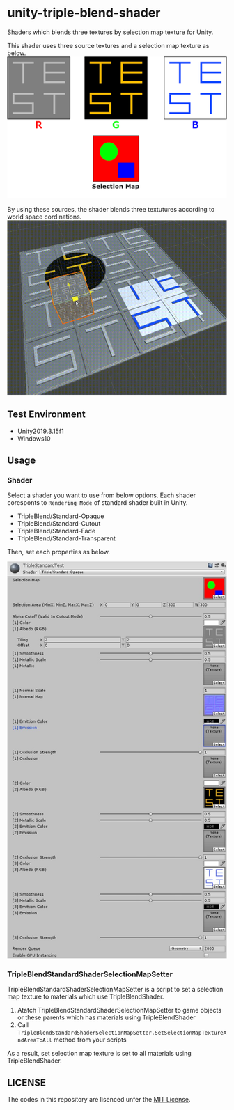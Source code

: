 # unity-triple-blend-shader

Shaders which blends three textures by selection map texture for Unity.

This shader uses three source textures and a selection map texture as below.
![ExampleSource](Documents/TripleBlendStandardExampleSource.png)

By using these sources, the shader blends three textutures according to world space cordinations.
![Example](Documents/TripleBlendStandardExample.gif)

## Test Environment

- Unity2019.3.15f1
- Windows10

## Usage

### Shader

Select a shader you want to use from below options.
Each shader coresponts to `Rendering Mode` of standard shader built in Unity.

- TripleBlend/Standard-Opaque
- TripleBlend/Standard-Cutout
- TripleBlend/Standard-Fade
- TripleBlend/Standard-Transparent

Then, set each properties as below.

![InspectorSetting](Documents/InspectorSetting.jpg)

### TripleBlendStandardShaderSelectionMapSetter

TripleBlendStandardShaderSelectionMapSetter is a script to set a selection map texture to materials which use TripleBlendShader.

1. Atatch TripleBlendStandardShaderSelectionMapSetter to game objects or these parents which has materials using TripleBlendShader
1. Call `TripleBlendStandardShaderSelectionMapSetter.SetSelectionMapTextureAndAreaToAll` method from your scripts

As a result, set selection map texture is set to all materials using TripleBlendShader.

## LICENSE

The codes in this repository are lisenced unfer the [MIT License](https://github.com/CdecPGL/unity-triple-blend-shader/blob/master/LICENSE).
